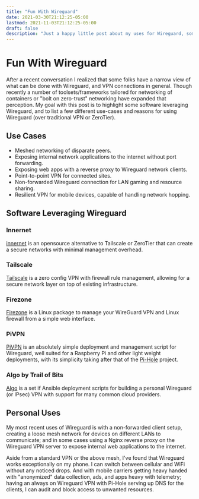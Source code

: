 ```yaml
---
title: "Fun With Wireguard"
date: 2021-03-30T21:12:25-05:00
lastmod: 2021-11-03T21:12:25-05:00
draft: false
description: "Just a happy little post about my uses for Wireguard, some of the projects out there using it; nothing of real substance."
---
```


# Fun With Wireguard

After a recent conversation I realized that some folks have a narrow view of what can be done 
with Wireguard, and VPN connections in general. Though recently a number of toolsets/frameworks 
tailored for networking of containers or "bolt on zero-trust" networking have expanded that 
perception. My goal with this post is to highlight some software leveraging Wireguard, and to 
list a few different use-cases and reasons for using Wireguard (over traditional VPN or 
ZeroTier).


## Use Cases
* Meshed networking of disparate peers. 
* Exposing internal network applications to the internet without port forwarding.
* Exposing web apps with a reverse proxy to Wireguard network clients.
* Point-to-point VPN for connected sites.
* Non-forwarded Wireguard connection for LAN gaming and resource sharing.
* Resilient VPN for mobile devices, capable of handling network hopping.

## Software Leveraging Wireguard

### Innernet
[innernet](https://blog.tonari.no/introducing-innernet) is an opensource alternative to Tailscale 
or ZeroTier that can create a secure networks with minimal management overhead. 

### Tailscale
[Tailscale](https://tailscale.com/) is a zero config VPN with firewall rule management, allowing 
for a secure network layer on top of existing infrastructure.

### Firezone
[Firezone](https://github.com/firezone/firezone) is a Linux package to manage your WireGuard VPN and Linux firewall from a simple web interface.

### PiVPN
[PiVPN](https://www.pivpn.io/) is an absolutely simple deployment and management script for 
Wireguard, well suited for a Raspberry Pi and other light weight deployments, with its simplicity 
taking after that of the [Pi-Hole](https://pi-hole.net/) project.

### Algo by Trail of Bits
[Algo](https://github.com/trailofbits/algo) is a set if Ansible deployment scripts for building a 
personal Wireguard (or IPsec) VPN with support for many common cloud providers.


## Personal Uses
My most recent uses of Wireguard is with a non-forwarded client setup, creating a loose mesh network for devices on different LANs to communicate; and in some cases using a Nginx reverse proxy on the Wireguard VPN server to expose internal web applications to the internet.

Aside from a standard VPN or the above mesh, I've found that Wireguard works exceptionally on my 
phone. I can switch between cellular and WiFi without any noticed drops. And with mobile carriers 
getting heavy handed with "anonymized" data collection, ads, and apps heavy with telemetry; 
having an always on Wireguard VPN with Pi-Hole serving up DNS for the clients, I can audit and 
block access to unwanted resources.
